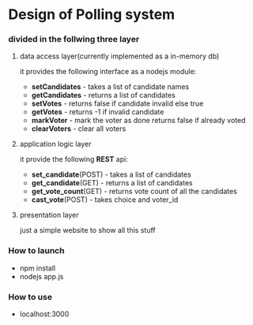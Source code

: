 # Design of Polling system

### divided in the follwing three layer

1. data access layer(currently implemented as a in-memory db)  

	it provides the following interface as a nodejs module:  
	* **setCandidates** - takes a list of candidate names
	* **getCandidates** - returns a list of candidates
	* **setVotes** - returns false if candidate invalid else true
	* **getVotes** - returns -1 if invalid candidate
	* **markVoter** - mark the voter as done returns false if already voted 
	* **clearVoters** - clear all voters 

2. application logic layer
	
	it provide the following **REST** api:
	* **set\_candidate**(POST) - takes a list of candidates
	* **get\_candidate**(GET) - returns a list of candidates
	* **get\_vote\_count**(GET) - returns vote count of all the candidates
	* **cast\_vote**(POST) - takes choice and voter\_id 

3. presentation layer
	
	just a simple website to show all this stuff

### How to launch
* npm install
* nodejs app.js

### How to use
* localhost:3000
